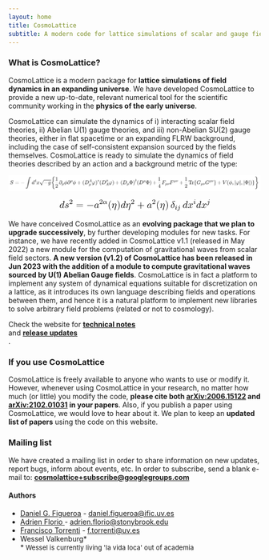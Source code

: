 ```yaml
---
layout: home
title: CosmoLattice
subtitle: A modern code for lattice simulations of scalar and gauge field dynamics in an expanding universe
---
```


### What is CosmoLattice?

CosmoLattice is a modern package for **lattice simulations of field dynamics in
an expanding universe**. We have developed CosmoLattice to provide a
new up-to-date, relevant numerical tool for the scientific community working in the **physics
of the early universe**.

CosmoLattice can simulate the dynamics of i) interacting
scalar field theories, ii) Abelian U(1) gauge theories, and iii) non-Abelian SU(2) gauge theories, either
in flat spacetime or an expanding FLRW background, including the case of self-consistent expansion sourced by
the fields themselves. CosmoLattice is ready to simulate the dynamics of field theories described by an action
and a background metric of the type:


<p align="center">
  <img src="./assets/img/action.svg" width="890"
 />
</p>


<p align="center">
  <img src="./assets/img/metric.svg" width="300"
 />
</p>

We have conceived CosmoLattice as an **evolving package that we plan to upgrade successively**,
by further developing modules for new tasks. For instance, we have recently added in CosmoLattice v1.1 (released in May 2022) 
a new module for the computation of gravitational waves from scalar field sectors. **A new version (v1.2) of CosmoLattice has been released in Jun 2023 with the addition of a module to compute gravitational waves sourced by U(1) Abelian Gauge fields**. CosmoLattice is in fact a platform to implement any system of dynamical equations suitable for discretization on a lattice, as it introduces its own language describing fields and operations between them, and hence it is a natural platform to implement new libraries to solve arbitrary field problems (related or not to cosmology).

Check the website for <b><a href="../technicalnotes">technical notes</a></b> <br> and <b><a href="../allversions">release updates</a></b> <br>.

### If you use CosmoLattice

CosmoLattice is freely available to anyone who wants to use or modify it. However, whenever
using CosmoLattice in your research, no matter how much (or little) you modify the code,
<b>please cite both <a href="https://arxiv.org/pdf/2006.15122.pdf" target="_blank" rel="noopener noreferrer">arXiv:2006.15122</a> and 
<a href="https://arxiv.org/pdf/2102.01031.pdf" target="_blank" rel="noopener noreferrer">arXiv:2102.01031</a> in your papers</b>. Also, if you publish a paper using CosmoLattice, we would love to hear about it. We
plan to keep an **updated list of papers** using the code on this website.

### Mailing list

We have created a mailing list in order to share information on new updates, report bugs,
inform about events, etc.  In order to subscribe, send a blank e-mail to:
<a href="mailto:cosmolattice+subscribe@googlegroups.com">**cosmolattice+subscribe@googlegroups.com**</a>

#### Authors

- <a href="https://webific.ific.uv.es/web/content/figueroa-daniel-g" target="_blank" rel="noopener noreferrer">Daniel G. Figueroa</a> - <daniel.figueroa@ific.uv.es>
- <a href="https://afloriosite.wordpress.com/" target="_blank" rel="noopener noreferrer">Adrien Florio </a> - <adrien.florio@stonybrook.edu>
- <a href="http://ftorrenti.github.io"  target="_blank" rel="noopener noreferrer">Francisco Torrenti</a> - <f.torrenti@uv.es>
- Wessel Valkenburg\* <br>
\*<font size="2"> Wessel is currently living 'la vida loca' out of academia

